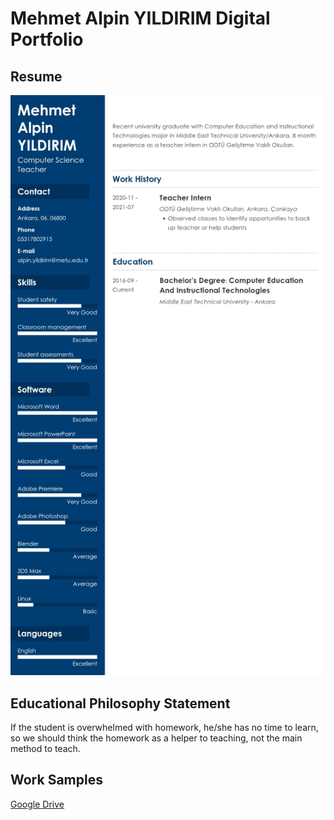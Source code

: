 # Mehmet Alpin YILDIRIM Digital Portfolio

## Resume

![title](Pictures/Resume.jpg)

## Educational Philosophy Statement

If the student is overwhelmed with homework, he/she has no time to learn, so we should think the homework as a  helper to teaching, not the main method to teach.

## Work Samples

[Google Drive](https://drive.google.com/drive/folders/1tNwKQYq8nmJWJIX6dWku1fS_r6DIh5n_?usp=sharing)
